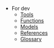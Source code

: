 
<!-- - Concepts
  - [What is Rice](rice.md)
  - [Overview](overview.md)
- Getting started
  - [Start](start.md)
- Dev
  - [Swap](swap.md)
  - [Stake](stake.md)
  - [Vote](vote.md) -->
- For dev
  - [Tools](tools.md)
  - [Functions](functions.md)
  - [Models](models.md)
  - [References](ref.md)
  - [Glossary](glossary.md)
